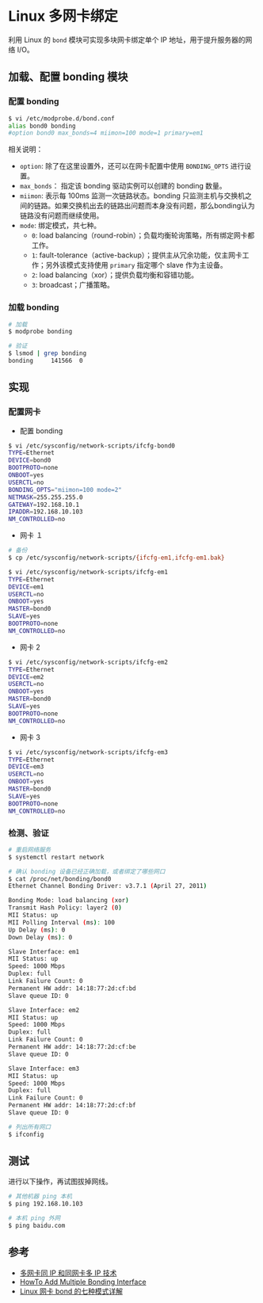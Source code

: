 # Linux 多网卡绑定

利用 Linux 的 `bond` 模块可实现多块网卡绑定单个 IP 地址，用于提升服务器的网络 I/O。

## 加载、配置 bonding 模块

### 配置 bonding

```bash
$ vi /etc/modprobe.d/bond.conf
alias bond0 bonding
#option bond0 max_bonds=4 miimon=100 mode=1 primary=em1
```

相关说明：

* `option`: 除了在这里设置外，还可以在网卡配置中使用 `BONDING_OPTS` 进行设置。
* `max_bonds`： 指定该 bonding 驱动实例可以创建的 bonding 数量。
* `miimon`: 表示每 100ms 监测一次链路状态。bonding 只监测主机与交换机之间的链路。如果交换机出去的链路出问题而本身没有问题，那么bonding认为链路没有问题而继续使用。
* `mode`: 绑定模式，共七种。
  * `0`: load balancing（round-robin）；负载均衡轮询策略，所有绑定网卡都工作。
  * `1`: fault-tolerance（active-backup）；提供主从冗余功能，仅主网卡工作；另外该模式支持使用 `primary` 指定哪个 slave 作为主设备。
  * `2`: load balancing（xor）；提供负载均衡和容错功能。
  * `3`: broadcast；广播策略。

### 加载 bonding

```bash
# 加载
$ modprobe bonding

# 验证
$ lsmod | grep bonding
bonding     141566  0
```

## 实现

### 配置网卡

* 配置 bonding

```bash
$ vi /etc/sysconfig/network-scripts/ifcfg-bond0
TYPE=Ethernet
DEVICE=bond0
BOOTPROTO=none
ONBOOT=yes
USERCTL=no
BONDING_OPTS="miimon=100 mode=2"
NETMASK=255.255.255.0
GATEWAY=192.168.10.1
IPADDR=192.168.10.103
NM_CONTROLLED=no
```

* 网卡 １

```bash
# 备份
$ cp /etc/sysconfig/network-scripts/{ifcfg-em1,ifcfg-em1.bak}

$ vi /etc/sysconfig/network-scripts/ifcfg-em1
TYPE=Ethernet
DEVICE=em1
USERCTL=no
ONBOOT=yes
MASTER=bond0
SLAVE=yes
BOOTPROTO=none
NM_CONTROLLED=no
```

* 网卡 2

```bash
$ vi /etc/sysconfig/network-scripts/ifcfg-em2
TYPE=Ethernet
DEVICE=em2
USERCTL=no
ONBOOT=yes
MASTER=bond0
SLAVE=yes
BOOTPROTO=none
NM_CONTROLLED=no
```

* 网卡 3

```bash
$ vi /etc/sysconfig/network-scripts/ifcfg-em3
TYPE=Ethernet
DEVICE=em3
USERCTL=no
ONBOOT=yes
MASTER=bond0
SLAVE=yes
BOOTPROTO=none
NM_CONTROLLED=no
```

### 检测、验证

```bash
# 重启网络服务
$ systemctl restart network
```

```bash
# 确认 bonding 设备已经正确加载，或者绑定了哪些网口
$ cat /proc/net/bonding/bond0
Ethernet Channel Bonding Driver: v3.7.1 (April 27, 2011)

Bonding Mode: load balancing (xor)
Transmit Hash Policy: layer2 (0)
MII Status: up
MII Polling Interval (ms): 100
Up Delay (ms): 0
Down Delay (ms): 0

Slave Interface: em1
MII Status: up
Speed: 1000 Mbps
Duplex: full
Link Failure Count: 0
Permanent HW addr: 14:18:77:2d:cf:bd
Slave queue ID: 0

Slave Interface: em2
MII Status: up
Speed: 1000 Mbps
Duplex: full
Link Failure Count: 0
Permanent HW addr: 14:18:77:2d:cf:be
Slave queue ID: 0

Slave Interface: em3
MII Status: up
Speed: 1000 Mbps
Duplex: full
Link Failure Count: 0
Permanent HW addr: 14:18:77:2d:cf:bf
Slave queue ID: 0
```

```bash
# 列出所有网口
$ ifconfig
```

## 测试

进行以下操作，再试图拔掉网线。

```bash
# 其他机器 ping 本机
$ ping 192.168.10.103

# 本机 ping 外网
$ ping baidu.com
```

## 参考

* [多网卡同 IP 和同网卡多 IP 技术](https://www.jianshu.com/p/c3278e44ee9d)
* [HowTo Add Multiple Bonding Interface](http://www.sohailriaz.com/howto-add-multiple-bonding-interface/)
* [Linux 网卡 bond 的七种模式详解](http://blog.51cto.com/linuxnote/1680315)